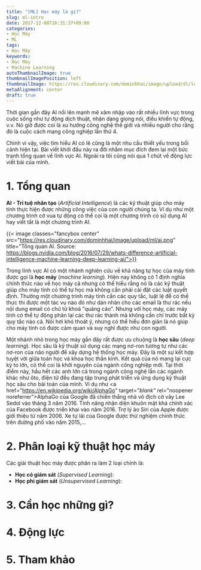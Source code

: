 ```yaml
---
title: "[ML] Học máy là gì?"
slug: ml-intro
date: 2017-12-08T16:31:37+09:00
categories:
- Học Máy
- ML
tags:
- Học Máy
keywords:
- Học Máy
- Machine Learning
autoThumbnailImage: true
thumbnailImagePosition: left
thumbnailImage: https://res.cloudinary.com/dominhhai/image/upload/dl/logo.png
metaAlignment: center
draft: true
---
```

Thời gian gần đây AI nổi lên mạnh mẽ xâm nhập vào rất nhiều lĩnh vực trong cuộc sống như tự động dịch thuật, nhận dạng giọng nói, điều khiển tự động, v.v. Nó giờ được coi là xu hướng công nghệ thế giới và nhiều người cho rằng đó là cuộc cách mạng công nghiệp lần thứ 4.
<!--more-->

Chính vì vậy, việc tìm hiểu AI có lẽ cũng là một nhu cầu thiết yếu trong bối cảnh hiện tại. Bài viết khởi đầu này ra đời nhằm mục đích đem lại một bức tranh tổng quan về lĩnh vực AI. Ngoài ra tôi cũng nói qua 1 chút về động lực viết bài của mình.
<!--toc-->

# 1. Tổng quan
**AI - Trí tuệ nhân tạo** (*Artificial Intelligence*) là các kỹ thuật giúp cho máy tính thực hiện được những công việc của con người chúng ta. Ví dụ như một chương trình cờ vua tự động có thể coi là một chương trình có sử dụng AI hay viết tắt là một chương trình AI.

{{< image classes="fancybox center" src="https://res.cloudinary.com/dominhhai/image/upload/ml/ai.png" title="Tổng quan AI. Source: https://blogs.nvidia.com/blog/2016/07/29/whats-difference-artificial-intelligence-machine-learning-deep-learning-ai/">}}

Trong lĩnh vực AI có một nhánh nghiên cứu về khả năng tự học của máy tính được gọi là **học máy** (*machine learning*). Hiện nay không có 1 định nghĩa chính thức nào về học máy cả nhưng có thể hiểu rằng nó là các kỹ thuật giúp cho máy tính có thể tự học mà không cần phải cài đặt các luật quyết định. Thường một chương trình máy tính cần các quy tắc, luật lệ để có thể thực thi được một tác vụ nào đó như dán nhãn cho các email là thư rác nếu nội dung email có chứ từ khoá "quảng cáo". Nhưng với học máy, các máy tính có thể tự động phân lại các thư rác thành mà không cần chỉ trước bất kỳ quy tắc nào cả. Nói hơi khó thoát ý, nhưng có thể hiểu đơn giản là nó giúp cho máy tính có được cảm quan và suy nghĩ được như con người.

Một nhánh nhỏ trong học máy gần đây rất được ưu chuộng là **học sâu** (*deep learning*). Học sâu là kỹ thuật sử dụng các mạng nơ-ron tương tự như các nơ-ron của não người để xây dựng hệ thống học máy. Đây là một sự kết hợp tuyệt vời giữa toán học và khoa học thần kinh. Kết quả của nó mang lại cực kỳ to lớn, có thể coi là khởi nguyên của ngành công nghiệp mới. Tại thời điểm này, hầu hết các anh lớn cả trong ngành công nghệ lẫn các ngành khác như ôto, điện tử đều đang tập trung phát triển và ứng dụng kỹ thuật học sâu cho bài toán của mình. Ví dụ như <a href="https://en.wikipedia.org/wiki/AlphaGo" target="_blank"_ rel="noopener noreferrer">AlphaGo</a> của Google đã chiến thắng nhà vô địch cờ vây Lee Sedol vào tháng 3 năm 2016. Tính năng nhận diện khuôn mặt khá chính xác của Facebook được triển khai vào năm 2016. Trợ lý ảo Siri của Apple được giới thiệu từ năm 2006. Xe tự lái của Google được thử nghiệm chính thức trên đường phố vào năm 2015,...

# 2. Phân loại kỹ thuật học máy
Các giải thuật học máy được phân ra làm 2 loại chính là:

* **Học có giám sát** (*Supervised Learning*):
* **Học phi giám sát** (*Unsupervised Learning*):

# 3. Cần học những gì?
# 4. Động lực
# 5. Tham khảo
